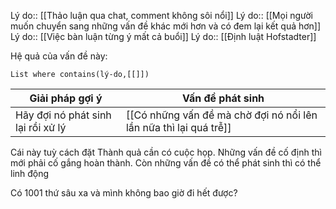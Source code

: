 Lý do:: [[Thảo luận qua chat, comment không sôi nổi]]
Lý do:: [[Mọi người muốn chuyển sang những vấn đề khác mới hơn và có đem lại kết quả hơn]]
Lý do:: [[Việc bàn luận từng ý mất cả buổi]]
Lý do:: [[Định luật Hofstadter]]

Hệ quả của vấn đề này:
```dataview
List where contains(lý-do,[[]])
```

| Giải pháp gợi ý                    | Vấn đề phát sinh                                                  |
| ---------------------------------- | ----------------------------------------------------------------- |
| Hãy đợi nó phát sinh lại rồi xử lý | [[Có những vấn đề mà chờ đợi nó nổi lên lần nữa thì lại quá trễ]] |



Cái này tuỳ cách đặt Thành quả cần có cuộc họp. Những vấn đề cố định thì mới phải cố gắng hoàn thành. Còn những vấn đề có thể phát sinh thì có thể linh động

Có 1001 thứ sâu xa và mình không bao giờ đi hết được?
